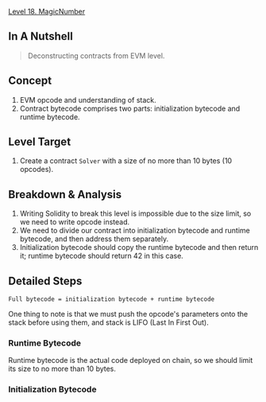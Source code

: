 [Level 18. MagicNumber](https://ethernaut.openzeppelin.com/level/0x2132C7bc11De7A90B87375f282d36100a29f97a9)

## In A Nutshell

> Deconstructing contracts from EVM level.

## Concept

1. EVM opcode and understanding of stack.
2. Contract bytecode comprises two parts: initialization bytecode and runtime bytecode.

## Level Target

1. Create a contract `Solver` with a size of no more than 10 bytes (10 opcodes).

## Breakdown & Analysis

1. Writing Solidity to break this level is impossible due to the size limit, so we need to write opcode instead.
2. We need to divide our contract into initialization bytecode and runtime bytecode, and then address them separately.
3. Initialization bytecode should copy the runtime bytecode and then return it; runtime bytecode should return 42 in this case.

## Detailed Steps

`Full bytecode = initialization bytecode + runtime bytecode`

One thing to note is that we must push the opcode's parameters onto the stack before using them, and stack is LIFO (Last In First Out).

### Runtime Bytecode

Runtime bytecode is the actual code deployed on chain, so we should limit its size to no more than 10 bytes.



### Initialization Bytecode


